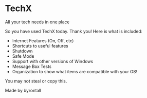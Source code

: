 # TechX
All your tech needs in one place

So you have used TechX today. Thank you! Here is what is included:

- Internet Features (On, Off, etc)
- Shortcuts to useful features
- Shutdown 
- Safe Mode
- Support with other versions of Windows
- Message Box Tests
- Organization to show what items are compatible with your OS!



You may not steal or copy this.

Made by byrontall
